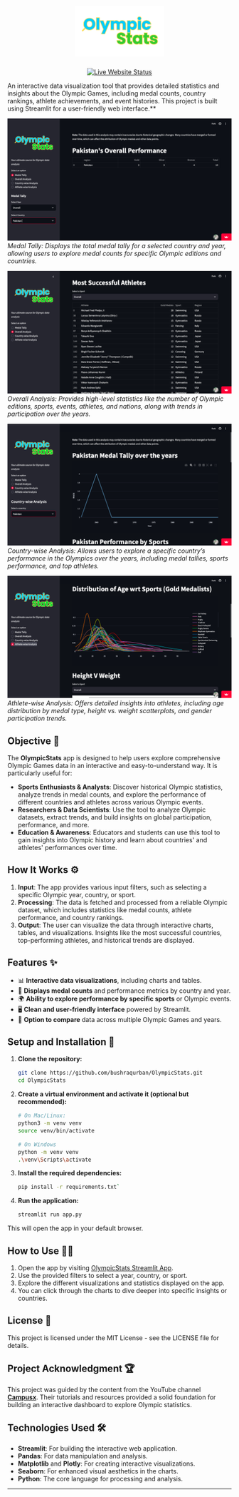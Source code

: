 <h1 align="center">
        <img alt="OlympicStats Logo" width="200px" src="images/logo.png">
</h1>

<div align="center">

[![Live Website Status](https://img.shields.io/badge/Live_App-Online-brightgreen)](https://olympicstat.streamlit.app/)

</div>

An interactive data visualization tool that provides detailed statistics and insights about the Olympic Games, including medal counts, country rankings, athlete achievements, and event histories. This project is built using Streamlit for a user-friendly web interface.**


![Page1 Screenshot](images/page1.png)
*Medal Tally: Displays the total medal tally for a selected country and year, allowing users to explore medal counts for specific Olympic editions and countries.*

![Page2 Screenshot](images/page2.png)
*Overall Analysis: Provides high-level statistics like the number of Olympic editions, sports, events, athletes, and nations, along with trends in participation over the years.*

![Page3 Screenshot](images/page3.png)
*Country-wise Analysis: Allows users to explore a specific country’s performance in the Olympics over the years, including medal tallies, sports performance, and top athletes.*

![Page4 Screenshot](images/page4.png)
*Athlete-wise Analysis: Offers detailed insights into athletes, including age distribution by medal type, height vs. weight scatterplots, and gender participation trends.*


## Objective 🎯

The **OlympicStats** app is designed to help users explore comprehensive Olympic Games data in an interactive and easy-to-understand way. It is particularly useful for:

- **Sports Enthusiasts & Analysts**: Discover historical Olympic statistics, analyze trends in medal counts, and explore the performance of different countries and athletes across various Olympic events.
- **Researchers & Data Scientists**: Use the tool to analyze Olympic datasets, extract trends, and build insights on global participation, performance, and more.
- **Education & Awareness**: Educators and students can use this tool to gain insights into Olympic history and learn about countries' and athletes' performances over time.

## How It Works ⚙️

1. **Input**: The app provides various input filters, such as selecting a specific Olympic year, country, or sport.
2. **Processing**: The data is fetched and processed from a reliable Olympic dataset, which includes statistics like medal counts, athlete performance, and country rankings.
3. **Output**: The user can visualize the data through interactive charts, tables, and visualizations. Insights like the most successful countries, top-performing athletes, and historical trends are displayed.

## Features ✨

- 📊 **Interactive data visualizations**, including charts and tables.
- 🥇 **Displays medal counts** and performance metrics by country and year.
- 🌍 **Ability to explore performance by specific sports** or Olympic events.
- 🖥️ **Clean and user-friendly interface** powered by Streamlit.
- 🔄 **Option to compare** data across multiple Olympic Games and years.


## Setup and Installation 🚀

1.  **Clone the repository:**

    ```bash
    git clone https://github.com/bushraqurban/OlympicStats.git
    cd OlympicStats
    ```
2.  **Create a virtual environment and activate it (optional but recommended):**
         
    ```bash
    # On Mac/Linux:
    python3 -m venv venv
    source venv/bin/activate
    ```
    
    ```bash
    # On Windows
    python -m venv venv 
    .\venv\Scripts\activate
    ```

3.  **Install the required dependencies:**

    ```bash
    pip install -r requirements.txt` 
    ```
4.  **Run the application:**

    ```bash
    streamlit run app.py
    ```

This will open the app in your default browser.

## How to Use 🧑‍💻

1.  Open the app by visiting [OlympicStats Streamlit App](https://olympicstat.streamlit.app/).
2.  Use the provided filters to select a year, country, or sport.
3.  Explore the different visualizations and statistics displayed on the app.
4.  You can click through the charts to dive deeper into specific insights or countries.


## License 📜

This project is licensed under the MIT License - see the LICENSE file for details.


## Project Acknowledgment 🏆

This project was guided by the content from the YouTube channel **[Campusx](https://www.youtube.com/@campusx-official)**. Their tutorials and resources provided a solid foundation for building an interactive dashboard to explore Olympic statistics.


## Technologies Used 🛠️

-   **Streamlit**: For building the interactive web application.
-   **Pandas**: For data manipulation and analysis.
-   **Matplotlib** and **Plotly**: For creating interactive visualizations.
-   **Seaborn**: For enhanced visual aesthetics in the charts.
-   **Python**: The core language for processing and analysis.

----------
